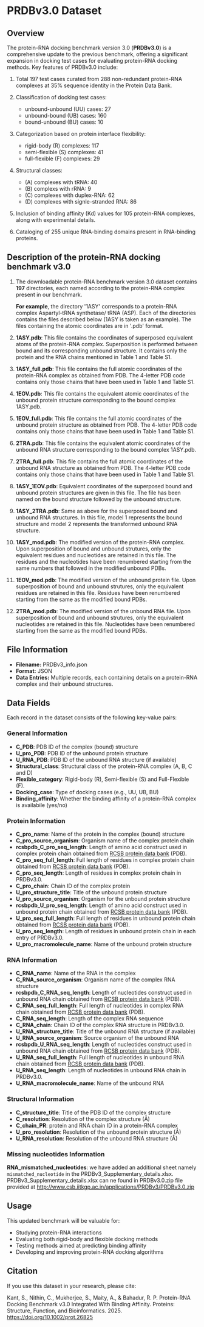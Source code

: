 # PRDBv3.0 Dataset

## Overview
The protein-RNA docking benchmark version 3.0 (**PRDBv3.0**) is a comprehensive update to the previous benchmark, offering a significant expansion in docking test cases for evaluating protein-RNA docking methods. Key features of PRDBv3.0 include:

1. Total 197 test cases curated from 288 non-redundant protein-RNA complexes at 35% sequence identity in the Protein Data Bank.

2. Classification of docking test cases:
   - unbound-unbound (UU) cases: 27
   - unbound-bound (UB) cases: 160
   - bound-unbound (BU) cases: 10

3. Categorization based on protein interface flexibility:
   - rigid-body (R) complexes: 117
   - semi-flexible (S) complexes: 41
   - full-flexible (F) complexes: 29

4. Structural classes:
   - (A) complexes with tRNA: 40
   - (B) complexs with rRNA: 9
   - (C) complexes with duplex-RNA: 62
   - (D) complexes with signle-stranded RNA: 86 

5. Inclusion of binding affinity (Kd) values for 105 protein-RNA complexes, along with experimental details.

6. Cataloging of 255 unique RNA-binding domains present in RNA-binding proteins.

## Description of the protein-RNA docking benchmark v3.0
1. The downloadable protein-RNA benchmark version 3.0 dataset contains **197** directories, each named according to the protein-RNA complex present in our benchmark. 

   **For example**, the directory '1ASY' corresponds to a protein-RNA complex Aspartyl-tRNA synthetase/ tRNA (ASP). Each of the directories contains the files
   described below (1ASY is taken as an example). The files containing the atomic coordinates are in '.pdb' format.

2. **1ASY.pdb**: This file contains the coordinates of superposed equivalent atoms of the protein-RNA complex. Superposition is performed between bound and its corresponding unbound structure. It contains only the protein and the RNA chains mentioned in Table 1 and Table S1.

3. **1ASY_full.pdb**: This file contains the full atomic coordinates of the protein-RNA complex as obtained from PDB.  The 4-letter PDB code contains only those chains that have been used in Table 1 and Table S1.

4. **1EOV.pdb**: This file contains the equivalent atomic coordinates of the unbound protein structure corresponding to the bound complex 1ASY.pdb.

5. **1EOV_full.pdb**: This file contains the full atomic coordinates of the unbound protein structure as obtained from PDB.  The 4-letter PDB code contains only those chains that have been used in Table 1 and Table S1.

1. **2TRA.pdb**: This file contains the equivalent atomic coordinates of the unbound RNA structure corresponding to the bound complex 1ASY.pdb.

2. **2TRA_full.pdb**: This file contains the full atomic coordinates of the unbound RNA structure as obtained from PDB.  The 4-letter PDB code contains only those chains that have been used in Table 1 and Table S1.

3. **1ASY_1EOV.pdb**: Equivalent coordinates of the superposed bound and unbound protein structures are given in this file. The file has been named on the bound structure followed by the unbound structure.

4. **1ASY_2TRA.pdb**: Same as above for the superposed bound and unbound RNA structures. In this file, model 1 represents the bound structure and model 2 represents the transformed unbound RNA structure.

5.  **1ASY_mod.pdb**: The modified version of the protein-RNA complex. Upon superposition of bound and unbound strutures, only the equivalent residues and nucleotides are retained in this file. The residues and the nucleotides have been renumbered starting from the same numbers that followed in the modified unbound PDBs.

6.  **1EOV_mod.pdb**: The modified version of the unbound protein file. Upon superposition of bound and unbound strutures, only the equivalent residues are retained in this file. Residues have been renumbered starting from the same as the modified bound PDBs.

7.  **2TRA_mod.pdb**: The modified version of the unbound RNA file. Upon superposition of bound and unbound strutures, only the equivalent nucleotides are retained in this file. Nucleotides have been renumbered starting from the same as the modified bound PDBs.

## File Information
- **Filename:** PRDBv3_info.json
- **Format:** JSON
- **Data Entries:** Multiple records, each containing details on a protein-RNA complex and their unbound structures.

## Data Fields
Each record in the dataset consists of the following key-value pairs:

### General Information
- **C_PDB**: PDB ID of the complex (bound) structure
- **U_pro_PDB**: PDB ID of the unbound protein structure
- **U_RNA_PDB**: PDB ID of the unbound RNA structure (if available)
- **Structural_class**: Structural class of the protein-RNA complex (A, B, C and D)
- **Flexible_category**: Rigid-body (R), Semi-flexible (S) and Full-Flexible (F).
- **Docking_case**: Type of docking cases (e.g., UU, UB, BU)
- **Binding_affinity**: Whether the binding affinity of a protein-RNA complex is availabile (yes/no)

### Protein Information
- **C_pro_name**: Name of the protein in the complex (bound) structure
- **C_pro_source_organism**: Organism name of the complex protein chain
- **rcsbpdb_C_pro_seq_length**: Length of amino acid construct used in complex protein chain obtained from [RCSB protein data bank](https://www.rcsb.org/) (PDB).
- **C_pro_seq_full_length**:  Full length of residues in complex protein chain obtained from [RCSB protein data bank](https://www.rcsb.org/) (PDB).
- **C_pro_seq_length**: Length of residues in complex protein chain in PRDBv3.0.
- **C_pro_chain**: Chain ID of the complex protein
- **U_pro_structure_title**: Title of the unbound protein structure
- **U_pro_source_organism**: Organism for the unbound protein structure
- **rcsbpdb_U_pro_seq_length**: Length of amino acid construct used in unbound protein chain obtained from [RCSB protein data bank](https://www.rcsb.org/) (PDB).
- **U_pro_seq_full_length**:  Full length of  residues in unbound protein chain obtained from [RCSB protein data bank](https://www.rcsb.org/) (PDB).
- **U_pro_seq_length**: Length of residues in unbound protein chain in each entry of PRDBv3.0.
- **U_pro_macromolecule_name**: Name of the unbound protein structure

### RNA Information
- **C_RNA_name**: Name of the RNA in the complex
- **C_RNA_source_organism**: Organism name of the complex RNA structure
- **rcsbpdb_C_RNA_seq_length**: Length of nucleotides construct used in unbound RNA chain obtained from [RCSB protein data bank](https://www.rcsb.org/) (PDB).
- **C_RNA_seq_full_length**: Full length of nucleotides in complex RNA chain obtained from [RCSB protein data bank](https://www.rcsb.org/) (PDB).
- **C_RNA_seq_length**: Length of the complex RNA sequence
- **C_RNA_chain**: Chain ID of the complex RNA structure in PRDBv3.0.
- **U_RNA_structure_title**: Title of the unbound RNA structure (if available)
- **U_RNA_source_organism**: Source organism of the unbound RNA
- **rcsbpdb_U_RNA_seq_length**: Length of nucleotides construct used in unbound RNA chain obtained from [RCSB protein data bank](https://www.rcsb.org/) (PDB).
- **U_RNA_seq_full_length**: Full length of nucleotides in unbound RNA chain obtained from [RCSB protein data bank](https://www.rcsb.org/) (PDB).
- **U_RNA_seq_length**: Length of nucleotides in unbound RNA chain in PRDBv3.0.
- **U_RNA_macromolecule_name**: Name of the unbound RNA 

### Structural Information
- **C_structure_title**: Title of the PDB ID of the complex structure
- **C_resolution**: Resolution of the complex structure (Å)
- **C_chain_PR**: protein and RNA chain ID in a protein-RNA complex
- **U_pro_resolution**: Resolution of the unbound protein structure (Å)
- **U_RNA_resolution**: Resolution of the unbound RNA structure (Å)

### Missing nucleotides Information
**RNA_mismatched_nucleotides**:  we have added an additional sheet namely `mismatched_nucleotide` in the PRDBv3_Supplementary_details.xlsx.
PRDBv3_Supplementary_details.xlsx can ne found in PRDBv3.0.zip file provided at http://www.csb.iitkgp.ac.in/applications/PRDBv3/PRDBv3.0.zip 

## Usage
This updated benchmark will be valuable for:
- Studying protein-RNA interactions
- Evaluating both rigid-body and flexible docking methods
- Testing methods aimed at predicting binding affinity
- Developing and improving protein-RNA docking algorithms

## Citation
If you use this dataset in your research, please cite:

Kant, S., Nithin, C., Mukherjee, S., Maity, A., & Bahadur, R. P. Protein-RNA Docking Benchmark v3.0 Integrated With Binding Affinity. Proteins: Structure, Function, and Bioinformatics. 2025. https://doi.org/10.1002/prot.26825

